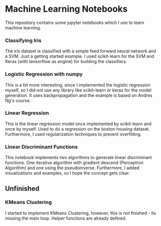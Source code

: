 # Machine Learning Notebooks

This repository contains some jupyter notebooks which I use to learn machine learning.

### Classifying Iris
The iris dataset is classified with a simple feed forward neural network and a SVM. Just a getting started example. I used scikit-learn for the SVM and Keras (with tensorflow as engine) for building the classifiers.

### Logistic Regression with numpy
This is a bit more interesting, since I implemented the logistic regression myself, so I did not use any library like scikit-learn or keras for the model generation. It uses backpropagation and the example is based on Andres Ng's course.

### Linear Regression
This is the linear regression model once implemented by scikit-learn and once by myself. Used to do a regression on the boston housing dataset. Furthermore, I used regularization techniques to prevent overfitting.

### Linear Discriminant Functions
This notebook implements two algorithms to generate linear discriminant functions. One iterative algorithm with gradient descend (Perceptron Algorithm) and one using the pseudoinverse. Furthermore, I added visualizations and examples, so I hope the concept gets clear.

## Unfinished

### KMeans Clustering
I started to implement KMeans Clustering, however, this is not finished - its missing the main loop. Helper functions are already defined. 
